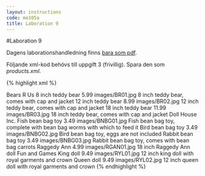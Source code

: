 ```yaml
---
layout: instructions
code: me105a
title: Laboration 9
---
```


<style>
pre {white-space: pre-wrap;}
img { 
   border:1px solid #CCCCCC;
}
</style>

#Laboration 9

Dagens laborationshandledning finns [bara som pdf](lab9.pdf).

Följande xml-kod behövs till uppgift 3 (frivillig). Spara den som *products.xml*.

{% highlight xml %}
<?xml version="1.0" encoding="UTF-8"?>
<catalog>
<vendor>
<vend_name>Bears R Us</vend_name>
<product>
<prod_name>8 inch teddy bear</prod_name>
<prod_price>5.99</prod_price>
<prod_image>images/BR01.jpg</prod_image>
<prod_desc>8 inch teddy bear, comes with cap and jacket</prod_desc>
</product>
<product>
<prod_name>12 inch teddy bear</prod_name>
<prod_price>8.99</prod_price>
<prod_image>images/BR02.jpg</prod_image>
<prod_desc>12 inch teddy bear, comes with cap and jacket</prod_desc>
</product>
<product>
<prod_name>18 inch teddy bear</prod_name>
<prod_price>11.99</prod_price>
<prod_image>images/BR03.jpg</prod_image>
<prod_desc>18 inch teddy bear, comes with cap and jacket</prod_desc>
</product>
</vendor>
<vendor>
<vend_name>Doll House Inc.</vend_name>
<product>
<prod_name>Fish bean bag toy</prod_name>
<prod_price>3.49</prod_price>
<prod_image>images/BNBG01.jpg</prod_image>
<prod_desc>Fish bean bag toy, complete with bean bag worms with which to feed it</prod_desc>
</product>
<product>
<prod_name>Bird bean bag toy</prod_name>
<prod_price>3.49</prod_price>
<prod_image>images/BNBG02.jpg</prod_image>
<prod_desc>Bird bean bag toy, eggs are not included</prod_desc>
</product>
<product>
<prod_name>Rabbit bean bag toy</prod_name>
<prod_price>3.49</prod_price>
<prod_image>images/BNBG03.jpg</prod_image>
<prod_desc>Rabbit bean bag toy, comes with bean bag carrots</prod_desc>
</product>
<product>
<prod_name>Raggedy Ann</prod_name>
<prod_price>4.99</prod_price>
<prod_image>images/RGAN01.jpg</prod_image>
<prod_desc>18 inch Raggedy Ann doll</prod_desc>
</product>
</vendor>
<vendor>
<vend_name>Fun and Games</vend_name>
<product>
<prod_name>King doll</prod_name>
<prod_price>9.49</prod_price>
<prod_image>images/RYL01.jpg</prod_image>
<prod_desc>12 inch king doll with royal garments and crown</prod_desc>
</product>
<product>
<prod_name>Queen doll</prod_name>
<prod_price>9.49</prod_price>
<prod_image>images/RYL02.jpg</prod_image>
<prod_desc>12 inch queen doll with royal garments and crown</prod_desc>
</product>
</vendor>
</catalog>
{% endhighlight %}

